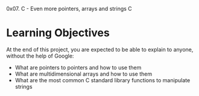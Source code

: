 0x07. C - Even more pointers, arrays and strings
C
# Learning Objectives
At the end of this project, you are expected to be able to explain to anyone, without the help of Google:

* What are pointers to pointers and how to use them
* What are multidimensional arrays and how to use them
* What are the most common C standard library functions to manipulate strings
